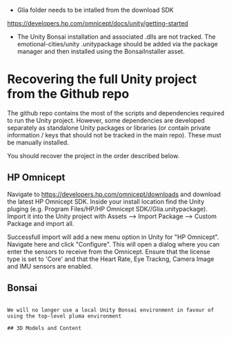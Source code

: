 * Glia folder needs to be intalled from the download SDK 

https://developers.hp.com/omnicept/docs/unity/getting-started

* The Unity Bonsai installation and associated .dlls are not tracked. The emotional-cities/unity .unitypackage should be added via the package manager and then installed using the BonsaiInstaller asset.

# Recovering the full Unity project from the Github repo

The github repo contains the most of the scripts and dependencies required to run the Unity project. However, some dependencies are developed separately as standalone Unity packages or libraries (or contain private information / keys that should not be tracked in the main repo). These must be manually installed.

You should recover the project in the order described below.

## HP Omnicept
Navigate to https://developers.hp.com/omnicept/downloads and download the latest HP Omnicept SDK. Inside your install location find the Unity pluging (e.g. Program Files/HP/HP Omnicept SDK/<version>/Glia.unitypackage). Import it into the Unity project with Assets --> Import Package --> Custom Package and import all.

Successfull import will add a new menu option in Unity for "HP Omnicept". Navigate here and click "Configure". This will open a dialog where you can enter the sensors to receive from the Omnicept. Ensure that the license type is set to 'Core' and that the Heart Rate, Eye Trackng, Camera Image and IMU sensors are enabled.

## Bonsai
~~~To install a local Bonsai environment in Unity to run the workflows, download the .unitypackage for Unity/Bonsai integration from https://github.com/emotional-cities/unity/releases/tag/v0.1. Import it with Assets --> Import Package --> Custom Package and import everything when prompted by the import dialog popup. This will create or populate 2 folders called "Bonsai" and "Packages" within the Assets folder. Navigate to the Bonsai folder and find the BonsaiInstaller asset. Click on it to open an inspector dialog to set up the Bonsai environment (Download, Install, Consolidate Packages).~~~

We will no longer use a local Unity Bonsai environment in favour of using the top-level pluma environment

## 3D Models and Content